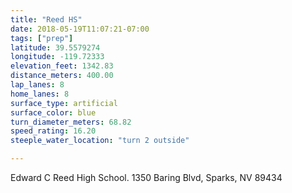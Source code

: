 ```yaml
---
title: "Reed HS"
date: 2018-05-19T11:07:21-07:00
tags: ["prep"]
latitude: 39.5579274
longitude: -119.72333
elevation_feet: 1342.83
distance_meters: 400.00
lap_lanes: 8
home_lanes: 8
surface_type: artificial
surface_color: blue
turn_diameter_meters: 68.82
speed_rating: 16.20
steeple_water_location: "turn 2 outside"

---
```

Edward C Reed High School. 1350 Baring Blvd, Sparks, NV 89434
<!--more-->
